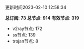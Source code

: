 更新时间2023-02-10 12:58:34

**总订阅: 73**
**总节点: 914**
**有效节点: 319**
- v2ray节点: 172
- ss节点: 139
- trojan节点: 8
